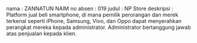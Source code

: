 nama : ZANNATUN NAIM
no absen : 019
judul : NP Store
deskripsi : Platform jual beli smartphone, di mana pemilik perorangan dan merek terkenal seperti iPhone, Samsung, Vivo, dan Oppo dapat menyerahkan perangkat mereka kepada administrator. Administrator bertanggung jawab atas penjualan kepada klien.
